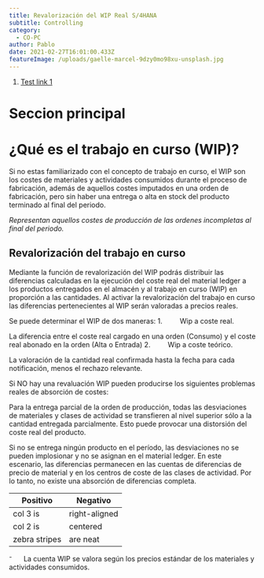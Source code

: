 ```yaml
---
title: Revalorización del WIP Real S/4HANA
subtitle: Controlling
category:
  - CO-PC
author: Pablo
date: 2021-02-27T16:01:00.433Z
featureImage: /uploads/gaelle-marcel-9dzy0mo98xu-unsplash.jpg
---
```


1. [Test link 1](#usage)

# Seccion principal

# ¿Qué es el trabajo en curso (WIP)?

Si no estas familiarizado con el concepto de trabajo en curso, el WIP son los costes de materiales y actividades consumidos durante el proceso de fabricación, además de aquellos costes imputados en una orden de fabricación, pero sin haber una entrega o alta en stock del producto terminado al final del periodo.

_Representan aquellos costes de producción de las ordenes incompletas al final del periodo._

## Revalorización del trabajo en curso

Mediante la función de revalorización del WIP podrás distribuir las diferencias calculadas en la ejecución del coste real del material ledger a los productos entregados en el almacén y al trabajo en curso (WIP) en proporción a las cantidades. Al activar la revalorización del trabajo en curso las diferencias pertenecientes al WIP serán valoradas a precios reales.

Se puede determinar el WIP de dos maneras:
1.         Wip a coste real.

La diferencia entre el coste real cargado en una orden (Consumo) y el coste real abonado en la orden (Alta o Entrada)
<a name="usage"></a>
2.         Wip a coste teórico.

La valoración de la cantidad real confirmada hasta la fecha para cada notificación, menos el rechazo relevante.

Si NO hay una revaluación WIP pueden producirse los siguientes problemas reales de absorción de costes:

Para la entrega parcial de la orden de producción, todas las desviaciones de materiales y clases de actividad se transfieren al nivel superior sólo a la cantidad entregada parcialmente. Esto puede provocar una distorsión del coste real del producto.

Si no se entrega ningún producto en el período, las desviaciones no se pueden implosionar y no se asignan en el material ledger. En este escenario, las diferencias permanecen en las cuentas de diferencias de precio de material y en los centros de coste de las clases de actividad. Por lo tanto, no existe una absorción de diferencias completa.

| Positivo      | Negativo      |
| ------------- | ------------- |
| col 3 is      | right-aligned |
| col 2 is      | centered      |
| zebra stripes | are neat      |

<!--\\\\\\\[if !supportLists]-->⁻      <!--\\\\\\\[endif]-->La cuenta WIP se valora según los precios estándar de los materiales y actividades consumidos.
